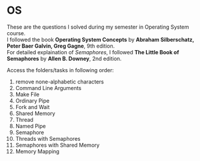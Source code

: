 # OS

These are the questions I solved during my semester in Operating System course.
<br>
I followed the book **Operating System Concepts** by **Abraham Silberschatz, Peter Baer Galvin, Greg Gagne**, 9th edition.
<br>
For detailed explaination of *Semaphores*, I followed **The Little Book of Semaphores** by **Allen B. Downey**, 2nd edition.

Access the folders/tasks in following order:

1. remove none-alphabetic characters
2. Command Line Arguments
3. Make File
4. Ordinary Pipe
5. Fork and Wait
6. Shared Memory
7. Thread
8. Named Pipe
9. Semaphore
10. Threads with Semaphores
11. Semaphores with Shared Memory
12. Memory Mapping
